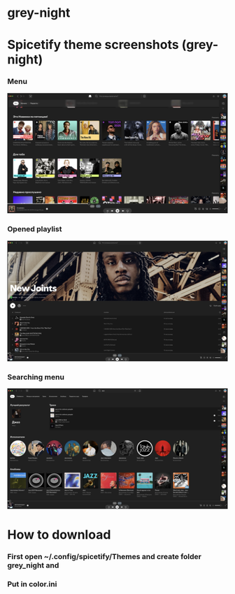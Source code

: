 # grey-night

# Spicetify theme screenshots (grey-night)

### Menu
![Preview](theme1.png)

### Opened playlist 

![Preview](theme2.png)

### Searching menu

![Preview](theme3.png)


# How to download


### First open ~/.config/spicetify/Themes and create folder grey_night and 
###       Put in color.ini 
